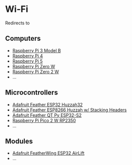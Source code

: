 # Wi-Fi
Redirects to

## Computers
- [Raspberry Pi 3 Model B](../Computers/Raspberry_Pi_3_Model_B.md)
- [Raspberry Pi 4](../Computers/Raspberry_Pi_4.md)
- [Raspberry Pi 5](../Computers/Raspberry_Pi_5.md)
- [Raspberry Pi Zero W](../Computers/Raspberry_Pi_Zero_W.md)
- [Raspberry Pi Zero 2 W](../Computers/Raspberry_Pi_Zero_2_W.md)
- ...

## Microcontrollers
- [Adafruit Feather ESP32 Huzzah32](../Microcontrollers/Adafruit_Feather_ESP32_Huzzah32.md)
- [Adafruit Feather ESP8266 Huzzah w/ Stacking Headers](../Microcontrollers/Adafruit_Feather_ESP8266_Huzzah_w_Stacking_Headers.md)
- [Adafruit Feather QT Py ESP32-S2](../Microcontrollers/Adafruit_Feather_QT_Py_ESP32-S2.md)
- [Raspberry Pi Pico 2 W RP2350](../Microcontrollers/Raspberry_Pi_Pico_2_W_RP2350.md)
- ...

## Modules
- [Adafruit FeatherWing ESP32 AirLift](../Modules/Adafruit_FeatherWing_ESP32_AirLift.md)
- ...
